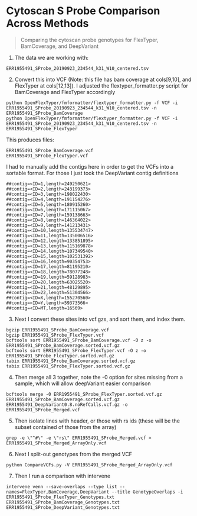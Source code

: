 # Cytoscan S Probe Comparison Across Methods

> Comparing the cytoscan probe genotypes for FlexTyper, BamCoverage, and DeepVariant

1. The data we are working with:
```
ERR1955491_SProbe_20190923_234544_k31_W10_centered.tsv
```
2. Convert this into VCF (Note: this file has bam coverage at cols[9,10], and FlexTyper at cols[12,13]). I adjusted the flextyper_formatter.py script for BamCoverage and FlexTyper accordingly
```
python OpenFlexTyper/fmformatter/flextyper_formatter.py -f VCF -i ERR1955491_SProbe_20190923_234544_k31_W10_centered.tsv -n ERR1955491_SProbe_BamCoverage
python OpenFlexTyper/fmformatter/flextyper_formatter.py -f VCF -i ERR1955491_SProbe_20190923_234544_k31_W10_centered.tsv -n ERR1955491_SProbe_FlexTyper
```

This produces files: 
```
ERR1955491_SProbe_BamCoverage.vcf
ERR1955491_SProbe_FlexTyper.vcf
```

I had to manually add the contigs here in order to get the VCFs into a sortable format. For those I just took the DeepVariant contig definitions
```
##contig=<ID=1,length=249250621>
##contig=<ID=2,length=243199373>
##contig=<ID=3,length=198022430>
##contig=<ID=4,length=191154276>
##contig=<ID=5,length=180915260>
##contig=<ID=6,length=171115067>
##contig=<ID=7,length=159138663>
##contig=<ID=8,length=146364022>
##contig=<ID=9,length=141213431>
##contig=<ID=10,length=135534747>
##contig=<ID=11,length=135006516>
##contig=<ID=12,length=133851895>
##contig=<ID=13,length=115169878>
##contig=<ID=14,length=107349540>
##contig=<ID=15,length=102531392>
##contig=<ID=16,length=90354753>
##contig=<ID=17,length=81195210>
##contig=<ID=18,length=78077248>
##contig=<ID=19,length=59128983>
##contig=<ID=20,length=63025520>
##contig=<ID=21,length=48129895>
##contig=<ID=22,length=51304566>
##contig=<ID=X,length=155270560>
##contig=<ID=Y,length=59373566>
##contig=<ID=MT,length=16569>
```


3. Next I convert these sites into vcf.gzs, and sort them, and index them.
```
bgzip ERR1955491_SProbe_BamCoverage.vcf 
bgzip ERR1955491_SProbe_FlexTyper.vcf
bcftools sort ERR1955491_SProbe_BamCoverage.vcf -O z -o ERR1955491_SProbe_BamCoverage.sorted.vcf.gz
bcftools sort ERR1955491_SProbe_FlexTyper.vcf -O z -o ERR1955491_SProbe_FlexTyper.sorted.vcf.gz
tabix ERR1955491_SProbe_BamCoverage.sorted.vcf.gz
tabix ERR1955491_SProbe_FlexTyper.sorted.vcf.gz
```

4. Then merge all 3 together, note the -0 option for sites missing from a sample, which will allow deepVariant easier comparison

```
bcftools merge -0 ERR1955491_SProbe_FlexTyper.sorted.vcf.gz ERR1955491_SProbe_BamCoverage.sorted.vcf.gz ERR1955491_DeepVariant0.8.noRefCalls.vcf.gz -o ERR1955491_SProbe_Merged.vcf
```

5. Then isolate lines with header, or those with rs ids (these will be the subset contained of those from the array)

```
grep -e \"^#\" -e \"rs\" ERR1955491_SProbe_Merged.vcf > ERR1955491_SProbe_Merged_ArrayOnly.vcf
```

6. Next I split-out genotypes from the merged VCF

```
python CompareVCFs.py -V ERR1955491_SProbe_Merged_ArrayOnly.vcf 
```

7. Then I run a comparison with intervene
```
intervene venn --save-overlaps --type list --names=FlexTyper,BamCoverage,DeepVariant --title GenotypeOverlaps -i ERR1955491_SProbe_FlexTyper_Genotypes.txt ERR1955491_SProbe_BamCoverage_Genotypes.txt ERR1955491_SProbe_DeepVariant_Genotypes.txt
```



